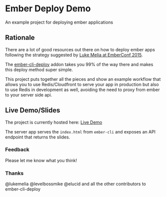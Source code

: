 # Ember Deploy Demo

An example project for deploying ember applications

## Rationale

There are a lot of good resources out there on how to deploy ember apps following the strategy suggested by [Luke Melia at EmberConf 2015](https://www.youtube.com/watch?v=4EDetv_Rw5U).

The [ember-cli-deploy](https://github.com/ember-cli/ember-cli-deploy) addon takes you 99% of the way there and makes this deploy method super simple.

This project puts together all the pieces and show an example workflow that allows you to use Redis/Cloudfront to serve your app in production but also to use Redis in development as well, avoiding the need to proxy from ember to your server side api.

## Live Demo/Slides

The project is currently hosted here: [Live Demo](http://ember-deploy-demo.ghedamat.com/)

The server app serves the `index.html` from `ember-cli` and exposes an API endpoint that returns the slides.

### Feedback

Please let me know what you think!

### Thanks

@lukemelia
@levelbossmike
@elucid
and all the other contributors to ember-cli-deploy
